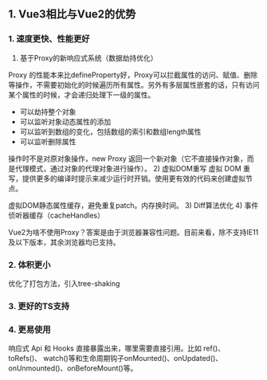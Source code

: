 ## 1. Vue3相比与Vue2的优势

### 1. 速度更快、性能更好

1) 基于Proxy的新响应式系统（数据劫持优化）

Proxy 的性能本来⽐defineProperty好，Proxy可以拦截属性的访问、赋值、删除等操作，不需要初始化的时候遍历所有属性。另外有多层属性嵌套的话，只有访问某个属性的时候，才会递归处理下⼀级的属性。

- 可以劫持整个对象
- 可以监听对象动态属性的添加
- 可以监听到数组的变化，包括数组的索引和数组length属性
- 可以监听删除属性

操作时不是对原对象操作，new Proxy 返回⼀个新对象（它不直接操作对象，而是代理模式，通过对象的代理对象进行操作）。
2) 虚拟DOM重写
虚拟 DOM 重写，提供更多的编译时提示来减少运行时开销。使用更有效的代码来创建虚拟节点。

虚拟DOM静态属性缓存，避免重复patch。内存换时间。
3) Diff算法优化
4) 事件侦听器缓存（cacheHandles）

Vue2为啥不使用Proxy？答案是由于浏览器兼容性问题。目前来看，除不支持IE11及以下版本，其余浏览器均已支持。

### 2. 体积更小

优化了打包方法，引入tree-shaking

### 3. 更好的TS支持

### 4. 更易使用

响应式 Api 和 Hooks 直接暴露出来，哪里需要直接引用。比如 ref()、 toRefs()、 watch()等和生命周期钩子onMounted()、onUpdated()、onUnmounted()、onBeforeMount()等。
